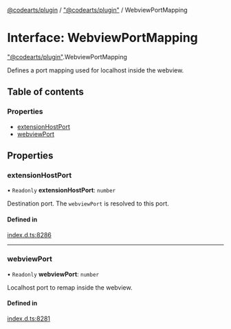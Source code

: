 [@codearts/plugin](../README.md) / ["@codearts/plugin"](../modules/_codearts_plugin_.md) / WebviewPortMapping

# Interface: WebviewPortMapping

["@codearts/plugin"](../modules/_codearts_plugin_.md).WebviewPortMapping

Defines a port mapping used for localhost inside the webview.

## Table of contents

### Properties

- [extensionHostPort](codearts_plugin_.WebviewPortMapping.md#extensionhostport)
- [webviewPort](codearts_plugin_.WebviewPortMapping.md#webviewport)

## Properties

### extensionHostPort

• `Readonly` **extensionHostPort**: `number`

Destination port. The `webviewPort` is resolved to this port.

#### Defined in

[index.d.ts:8286](https://github.com/xyz-fish/cloudide-plugin-api/blob/9927cd6/index.d.ts#L8286)

___

### webviewPort

• `Readonly` **webviewPort**: `number`

Localhost port to remap inside the webview.

#### Defined in

[index.d.ts:8281](https://github.com/xyz-fish/cloudide-plugin-api/blob/9927cd6/index.d.ts#L8281)
